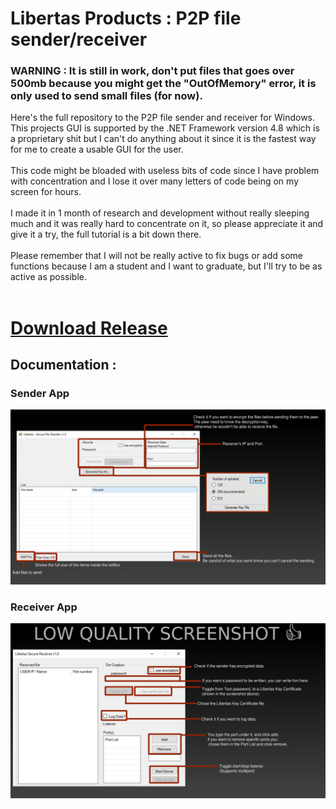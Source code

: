 # Libertas Products : P2P file sender/receiver
### WARNING : It is still in work, don't put files that goes over 500mb because you might get the "OutOfMemory" error, it is only used to send small files (for now).

Here's the full repository to the P2P file sender and receiver for Windows.<br>
This projects GUI is supported by the .NET Framework version 4.8 which is a proprietary shit but I can't do anything about it since it is the fastest way for me to create a usable GUI for the user. 
<br><br>
This code might be bloaded with useless bits of code since I have problem with concentration and I lose it over many letters of code being on my screen for hours.<br><br>
I made it in 1 month of research and development without really sleeping much and it was really hard to concentrate on it, so please appreciate it and give it a try, the full tutorial is a bit down there.
<br><br>Please remember that I will not be really active to fix bugs or add some functions because I am a student and I want to graduate, but I'll try to be as active as possible.<br><br>
# [Download Release](https://github.com/st2o1/Libertas-P2P-File-Transfer/releases/tag/Libertas-P2P)

## Documentation :
### Sender App
<img src="https://github.com/st2o1/Libertas-P2P-File-Transfer/blob/main/Documentation/Doc_Sender.png?raw=true">
<br>

### Receiver App
<img src="https://github.com/st2o1/Libertas-P2P-File-Transfer/blob/main/Documentation/Doc_Receiver.png?raw=true">
